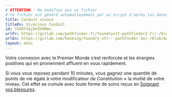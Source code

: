 ```yaml
---
# ATTENTION : Ne modifiez pas ce fichier
# Ce fichier est généré automatiquement par un script d'après les données du module Foundry VTT officiel et de sa traduction
title: Conduit vivace
titleEn: Vivacious Conduit
id: 7vUOlVqjheZV0Nmc
urlFr: https://gitlab.com/pathfinder-fr/foundryvtt-pathfinder2-fr/-/blob/master/data/feats/7vUOlVqjheZV0Nmc.htm
urlEn: https://gitlab.com/hooking/foundry-vtt---pathfinder-2e/-/blob/master/packs/data/feats.db/vivacious-conduit.json
layout: dons
---
```

Votre connexion avec le Premier Monde s’est renforcée et les énergies positives qui en proviennent affluent en vous rapidement.

Si vous vous reposez pendant 10 minutes, vous gagnez une quantité de points de vie égale à votre modificateur de Constitution × la moitié de votre niveau. Cet effet se cumule avec toute forme de soins reçus en [Soignant vos blessures](../actions/soigner-les-blessures.md).
